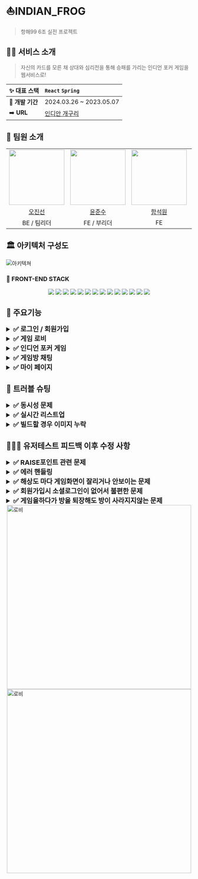 # ⛵INDIAN_FROG

> ️항해99 6조 실전 프로젝트

## ✍🏻 서비스 소개

> 자신의 카드를 모른 채 상대와 심리전을 통해 승패를 가리는 인디언 포커 게임을 웹서비스로!

| ✨ **대표 스택** | `React` `Spring`                         |
| ---------------- | :--------------------------------------- |
| 🚩 **개발 기간** | 2024.03.26 ~ 2023.05.07                  |
| ➡️ **URL**       | [인디안 개구리](https://indianfrog.com/) |

## 🐬 팀원 소개

<table>
  <tbody>
    <tr>
      <td align="center"><a href="https://github.com/Rosa-Eau"><img src="https://avatars.githubusercontent.com/u/78130010?v=4" width="150px;" /></a></td>
      <td align="center"><a href="https://github.com/hoheesu"><img src="https://avatars.githubusercontent.com/u/99115509?v=4" width="150px;" /></a></td>
      <td align="center"><a href="https://github.com/holynow"><img src="https://avatars.githubusercontent.com/u/36294761?v=4" width="150px;" /></a></td>
      <td align="center"><a href="https://github.com/lsc713"><img src="https://avatars.githubusercontent.com/u/139448668?v=4" width="150px;" /></a></td>
      <td align="center"><a href="https://github.com/eleunadeu"><img src="https://avatars.githubusercontent.com/u/121149088?v=4" width="150px;" /></a></td>
      <td align="center"><a href="https://github.com/kjs4231"><img src="https://avatars.githubusercontent.com/u/103157574?v=4" width="150px;" /></a></td>
      <td align="center"><img src="https://ca.slack-edge.com/T01L2TNGW3T-U06RQUMLS2C-7723fe8db2c4-512" width="150px;" /></td>
    </tr>
    <tr>
      <td align="center"><a href="https://github.com/Rosa-Eau">오진선</a></td>
      <td align="center"><a href="https://github.com/hoheesu">윤준수</a></td>
      <td align="center"><a href="https://github.com/holynow">함석원</a></td>
      <td align="center"><a href="https://github.com/lsc713">이주호</a></td>
      <td align="center"><a href="https://github.com/eleunadeu">박용운</a></td>
      <td align="center"><a href="https://github.com/kjs4231">강주성</a></td>
      <td align="center">김지우</td>
    </tr>
    <tr>
      <td align="center">BE / 팀리더</td>
      <td align="center">FE / 부리더</td>
      <td align="center">FE</td>
      <td align="center">BE</td>
      <td align="center">BE</td>
      <td align="center">BE</td>
      <td align="center">UI/UX</td>
    </tr>
  </tbody>
</table>

## 🏛️ 아키텍처 구성도 <br>
![아키텍쳐](https://github.com/user-attachments/assets/189d4b9a-a0de-43b6-a99e-8e64b0059ca9)




### 🐥 FRONT-END STACK

<div align="center" > 
<img src="https://img.shields.io/badge/HTML5-E34F26?style=for-the-badge&logo=HTML5&logoColor=white">
<img src="https://img.shields.io/badge/JavaScript-F7DF1E?style=for-the-badge&logo=JavaScript&logoColor=black">
<img src="https://img.shields.io/badge/TypeScript-3178C6?style=for-the-badge&logo=TypeScript&logoColor=white">
<img src="https://img.shields.io/badge/React-61DAFB?style=for-the-badge&logo=React&logoColor=black">
<img src="https://img.shields.io/badge/React Router v6-CA4245?style=for-the-badge&logo=React Router&logoColor=white"> 
<img src="https://img.shields.io/badge/zustand-FFFFFF?style=for-the-badge&logo=zustand&logoColor=black"/>
<img src="https://img.shields.io/badge/React Query-FF4154?style=for-the-badge&logo=React Query&logoColor=white">
<img src="https://img.shields.io/badge/Axios-5A29E4?style=for-the-badge&logo=Axios&logoColor=white">
<img src="https://img.shields.io/badge/Sock-000000?style=for-the-badge&logo=&logoColor=white"/>
<img src="https://img.shields.io/badge/Stomp-000000?style=for-the-badge&logo=&logoColor=white"/>
<img src="https://img.shields.io/badge/Styled components-DB7093?style=for-the-badge&logo=styledcomponents&logoColor=white"/>
<img src="https://img.shields.io/badge/GitHub-181717?style=for-the-badge&logo=GitHub&logoColor=white">
<img src="https://img.shields.io/badge/Vercel-000000?style=for-the-badge&logo=vercel&logoColor=white">
<img src="https://img.shields.io/badge/Amazon S3-569A31?style=for-the-badge&logo=Amazon S3&logoColor=white">
</div>

## 🔎 주요기능

<details>
 <summary style="font-weight: bold; font-size: 18px;">✅ 로그인 / 회원가입</summary>
 <img style="width: 500px; display: block; margin: 0 auto;" alt="로그인" src="https://github.com/user-attachments/assets/8809377a-3bfc-4823-ac9a-1288700f419d">

- 실시간 통신(websoket)을 이용하여 아래 게임로직을 구현
- 입장한 2명의 플레이어가 모두 READY를 한 경우 게임이 시작된다.
- 포인트가 적은 플레이어의 10%에 해당하는 포인트를 초기 베팅금액으로 게임을 시작한다.
- 방장이 먼저 플레이를 시작하며 방장의 턴이 끝나면 다른 플레이어의 턴이 시작된다.
- 플레이어들은 Die, Check, Raise를 선택하여 베팅하고 Raise의 경우 금액을 입력할 수 있다.
- 모든 베팅이 끝나면 플레이어들은 자기의 패를 확인할 수 있다.
- 라운드가 끝나면 해당 라운드의 승패와 획득 포인트를 확인할 수 있다.
- 플레이어들은 3라운드까지 게임을 진행한다.
- 모든 라운드가 종료되면 승패가 정해지고 플레이어들의 총 획득 포인트를 확인할 수 있다.
- 게임이 끝나면 플레이어들은 재게임을 할지 게임방에서 나갈지 선택할 수 있다.
</details>

<details>
 <summary style="font-weight: bold; font-size: 18px;">✅ 게임 로비</summary>

<img style="width: 500px; display: block; margin: 0 auto;" alt="로비" src="https://github.com/user-attachments/assets/0df38007-b87c-49c6-889d-062f9bfd5097">

- 게임방에 참여한 플레이어는 게임을 진행하며 채팅을 할 수 있다.
- 채팅에는 게임 중 어떤 요청을 보냈는지 (체크, 레이즈, 다이)에 대한 정보도 표시된다.
- 3분에 한 번씩 자동으로 게임이용을 위한 안내가 올라온다.
- 욕설을 입력할 경우 “(개굴)”로 필터링 된다.
</details>

<details>
 <summary style="font-weight: bold; font-size: 18px;">✅ 인디언 포커 게임</summary>
<img style="width: 500px; display: block; margin: 0 auto;" alt="게임" src="https://github.com/user-attachments/assets/a30249b0-efc2-4765-a8c6-fab5ef235325">


- 실시간 통신(websoket)을 이용하여 아래 게임로직을 구현
- 입장한 2명의 플레이어가 모두 READY를 한 경우 게임이 시작된다.
- 포인트가 적은 플레이어의 10%에 해당하는 포인트를 초기 베팅금액으로 게임을 시작한다.
- 방장이 먼저 플레이를 시작하며 방장의 턴이 끝나면 다른 플레이어의 턴이 시작된다.
- 플레이어들은 Die, Check, Raise를 선택하여 베팅하고 Raise의 경우 금액을 입력할 수 있다.
- 모든 베팅이 끝나면 플레이어들은 자기의 패를 확인할 수 있다.
- 라운드가 끝나면 해당 라운드의 승패와 획득 포인트를 확인할 수 있다.
- 플레이어들은 3라운드까지 게임을 진행한다.
- 모든 라운드가 종료되면 승패가 정해지고 플레이어들의 총 획득 포인트를 확인할 수 있다.
- 게임이 끝나면 플레이어들은 재게임을 할지 게임방에서 나갈지 선택할 수 있다.
</details>

<details>
 <summary style="font-weight: bold; font-size: 18px;">✅ 게임방 채팅</summary>
<img style="width: 500px; display: block; margin: 0 auto;" alt="게임" src="https://github.com/user-attachments/assets/6dd85b48-c932-4196-997d-6b27a069ad04">

- 게임방에 참여한 플레이어는 게임을 진행하며 채팅을 할 수 있다.
- 채팅에는 게임 중 어떤 요청을 보냈는지 (체크, 레이즈, 다이)에 대한 정보도 표시된다.
- 3분에 한 번씩 자동으로 게임이용을 위한 안내가 올라온다.
- 욕설을 입력할 경우 “(개굴)”로 필터링 된다.
</details>

<details>
 <summary style="font-weight: bold; font-size: 18px;">✅ 마이 페이지</summary>
 <img style="width: 500px; display: block; margin: 0 auto;" src="https://github.com/user-attachments/assets/386e405d-6c10-483c-bc8a-8fc4e06b63dc">

- 프로필 및 개인 랭킹을 확인할 수 있다.
- 프로필 편집으로 프로필 이미지를 변경할 수 있다.
- 비밀번호를 변경할 수 있다.
- 30 포인트 이하 시 랜덤 뽑기를 통해 포인트를 충전할 수 있다.
</details>

## 🔑 트러블 슈팅

<details>
 <summary style="font-weight: bold; font-size: 18px;">✅ 동시성 문제</summary>

- 문제 1: DB상 기존 방에 유저가 남아있는 문제
- 문제 2: 게임방에서 뒤로가기로 나와도 계속 웹소켓이 연결되어있어 다른방에 들어가도 기존 방과 연결이 끊기지 않음. - 원인: useEffect의 의존성 배열을 비워 첫번째 마운트, 언마운트 상황에 대처하는 코드를 작성했으나 첫번째 마운트 될때에는 웹소켓에 connect가 되지 않아 leave 요청을 보낼 수 없어 에러가 발생
  또한 returnValue는 공식문서에서 사용하지 않는것을 권장하고 있는 속성

```js
useEffect(() => {
    const handleBeforeUnload = (event: BeforeUnloadEvent) => {
      if (confirmNavigation) {
      const message =
      "이 페이지를 떠나시겠습니까? 변경 사항이 저장되지 않을 수 있습니다.";
      event.returnValue = message;
      return message;
    }
  };

  window.addEventListener("beforeunload", handleBeforeUnload);

  return () => {
    window.removeEventListener("beforeunload", handleBeforeUnload);
    handleLeaveButtonClick();
  };
}, []);
```

- 해결방법: 라이브러리를 사용하여 returnValue를 사용하지 않을 수 있었고, 의존성 배열에 connect를 넣어 뒤로가기 이벤트가 발생하면 서버에 나가는 요청을 보낸후 연결되어있던 웹소켓까지 연결을 끊음


```js
useEffect(() => {
  const listenBackEvent = () => {
    stompClient.send(
      `/app/${gameId}/leave`,
      { Authorization: authToken },
      JSON.stringify({ sender: userInfoDecode.nickname })
    );
    stompClient.disconnect();
  };

  const unlistenHistoryEvent = history.listen(({ action }) => {
    if (action === "POP") {
      listenBackEvent();
      navigate("/main");
    }
  });

  return unlistenHistoryEvent;
}, [connect]);
```

</details>

<details>
 <summary style="font-weight: bold; font-size: 18px;">✅ 실시간 리스트업</summary>
  
  - 문제 : 로비에서 게임룸을 생성할 경우와 룸에서 퇴장할경우 로비의 리스트 목록이 생성되고 삭제 되는 것이 실시간으로 리스트업 되어야 하는데 새로고침을 눌러야만 최신화가 되는 문제
  - 해결 1) : 리액트 쿼리의 [queryClient.in](http://queryclient.in/)validateQueries 로 쿼리키를 무효화해서 쿼리의 최신데이터를 서버로 부터 다시 가져오게 하여 진행.
  - **BUT**  방에서 나왔을때 본인화면에서는 최신화가 되었지만 다른 브라우저에 동시접속해 있는 화면에서는 그대로 남아있는 문제발생.
  - 해결 2) : 게임룸 리스트를 불러오고 있는 useInfiniteQuery 에 1초마다 Api 호출을 해주는  refetchInterval : 1000 을 추가하여 실시간 리스트업 문제를 해결.

</details>

<details>
 <summary style="font-weight: bold; font-size: 18px;">✅ 빌드할 경우 이미지 누락</summary>

- 문제 : import 해서 가져온 이미지를 styled-component의 background-image의 사용할경우 로컬서버에서는 정상적으로 보이는 이미지들이 배포서버에서는 누락되는 문제.
- 개선방안 : 현재 폴더구조를 src > assets > images 에 모든 이미지를 담고있는데 빌드시 이미지 경우는 public 폴더에 위치해야 이미지가 누락되지 않는다고 한다.

</details>

## 👨🏻‍🔧 유저테스트 피드백 이후 수정 사항

<details>
 <summary style="font-weight: bold; font-size: 18px;">✅ RAISE포인트 관련 문제</summary>

- 문제 : 유저가 상대방의 올인을 유도하여 RAISE를 할 경우 상대 유저는 포인트가 빠져나가지 않은 상황이라 다시 RAISE를 하는 경우 배팅 할 수 있는 최대 금액이 현재 포인트에 맞춰서 계산이 되기때문에 포인트가 두배로 배팅되는 경우가 발생됨.
- 해결 : 유저가 갖고있는 포인트와 직전 RAISE금액을 비교하여 maxBetPoint를 수정하여 Input에 props로 내림.

  ```js
  const raiseMaxBet = (useRef < number) | (null > null);
  const maxBetPoint = useMemo(() => {
    const usersPoint = Math.min(userPoint, otherPoint);
    return raiseMaxBet.current !== null
      ? Math.min(usersPoint, raiseMaxBet.current)
      : userPoint;
  }, [userPoint, otherPoint, raiseMaxBet]);

  // 전체 메세지 받은 리시브함수 내부
  if (message.previousPlayer !== userInfoDecode.nickname) {
    raiseMaxBet.current = message.otherPoint - message.nowBet;
  }
  ```

</details>

<details>
 <summary style="font-weight: bold; font-size: 18px;">✅ 에러 핸들링</summary>

- 문제: 에러핸들링이 미흡한 부분들이 존재하여 유저에게 좋지 못한 UX를 제공
  </br>ex) 존재하지 않는방 접속, 없는 방 번호 입력, 상대가 나갔다 들어올때 유저 정보 등

- 해결: react-Query → onError상황에서 에러 핸들링을 해주고, 여러 경우의 수를 생각하여 게임방page 렌더시에 유저를 판별하는 부분을 더 추가하였음.

  ```js
  useEffect(() => {
    if (userInfoDecode.nickname !== leaveNickname) {
      if (userInfoDecode.nickname === roomUserInfo?.hostNickname) {
        setUserType('host');
        setUserPoint(roomUserInfo?.hostPoints);
        setOtherNickname('');
        setOtherPoint(0);
      }
    }
    if (userInfoDecode.nickname === joinNickname) {
      if (userInfoDecode.nickname === roomUserInfo?.hostNickname) {
        setUserType('host');
        setUserPoint(roomUserInfo?.hostPoints);
        setUserImg(roomUserInfo?.hostImageUrl);
        if (roomUserInfo?.participantCount === 2) {
          setOtherNickname(roomUserInfo?.participantNickname);
          setOtherPoint(roomUserInfo?.participantPoints);
          setOtherImg(roomUserInfo?.participantImageUrl);
        }
      }
      if (userInfoDecode.nickname === roomUserInfo?.participantNickname) {
        setUserType('guest');
        setUserPoint(roomUserInfo?.participantPoints);
        setUserImg(roomUserInfo?.participantImageUrl);
        setOtherNickname(roomUserInfo?.hostNickname);
        setOtherPoint(roomUserInfo?.hostPoints);
        setOtherImg(roomUserInfo?.hostImageUrl);
      }
    } else {
      if (roomUserInfo?.participantCount === 2) {
        if (userInfoDecode.nickname === roomUserInfo?.hostNickname) {
          setUserType('host');
          setUserPoint(roomUserInfo?.hostPoints);
          setUserImg(roomUserInfo?.hostImageUrl);
          setOtherNickname(roomUserInfo?.participantNickname);
          setOtherPoint(roomUserInfo?.participantPoints);
          setOtherImg(roomUserInfo?.participantImageUrl);
          if (userInfoDecode.nickname === roomUserInfo?.participantNickname) {
            setUserType('guest');
            setUserPoint(roomUserInfo?.participantPoints);
            setUserImg(roomUserInfo?.participantImageUrl);
            setOtherNickname(roomUserInfo?.hostNickname);
            setOtherPoint(roomUserInfo?.hostPoints);
            setOtherImg(roomUserInfo?.hostImageUrl);
          }
        }
      }
    }
  }, [roomUserInfo]);
  ```

</details>

<details>
 <summary style="font-weight: bold; font-size: 18px;">✅ 해상도 마다 게임화면이 잘리거나 안보이는 문제</summary>
- 미디어쿼리를 이용해 해상도에 맞춰 반응형으로 변화되도록 개선
</details>
<details>
 <summary style="font-weight: bold; font-size: 18px;">✅ 회원가입시 소셜로그인이 없어서 불편한 문제</summary>
- 구글, 카카오를  통한 소셜 로그인 추가 구현 (oauth2)
</details>
<details>
 <summary style="font-weight: bold; font-size: 18px;">✅ 게임을하다가 방을 퇴장해도 방이 사라지지않는 문제</summary>
- 인증번호가 확인이 안되면 회원가입버튼을 비활성화시켜 회원가입을 할수 없도록 수정
</details>

<img style="width: 500px; display: block; margin: 0 auto;" alt="로비" src="https://github.com/user-attachments/assets/3474fb09-7470-4f64-8482-2de36669e168">
<img style="width: 500px; display: block; margin: 0 auto;" alt="로비" src="https://github.com/user-attachments/assets/4ed1cc6f-6c8d-450e-9f8b-c5e61029c0ad">
